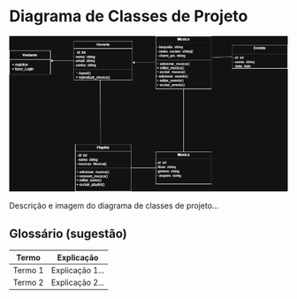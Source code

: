 # Diagrama de Classes de Projeto

<img src="diagramaV3.png">

Descrição e imagem do diagrama de classes de projeto...

## Glossário (sugestão)

|  Termo  |  Explicação  |
| ------- | ------------ |
| Termo 1 | Explicação 1... |
| Termo 2 | Explicação 2... |
